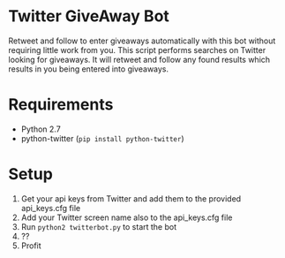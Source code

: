 # Twitter GiveAway Bot

Retweet and follow to enter giveaways automatically with this bot without requiring little work from you. This script performs searches on Twitter looking for giveaways. It will retweet and follow any found results which results in you being entered into giveaways.

# Requirements

+ Python 2.7
+ python-twitter (`pip install python-twitter`)

# Setup

1. Get your api keys from Twitter and add them to the provided api_keys.cfg file
2. Add your Twitter screen name also to the api_keys.cfg file
3. Run `python2 twitterbot.py` to start the bot
4. ??
5. Profit

